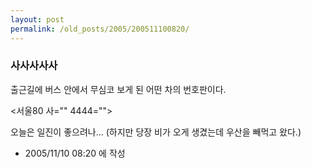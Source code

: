 ```yaml
---
layout: post
permalink: /old_posts/2005/200511100820/
---
```


### 사사사사사

출근길에 버스 안에서 무심코 보게 된 어떤 차의 번호판이다.

<서울80 사="" 4444="">

오늘은 일진이 좋으려나... (하지만 당장 비가 오게 생겼는데 우산을 빼먹고 왔다.)





- 2005/11/10 08:20 에 작성